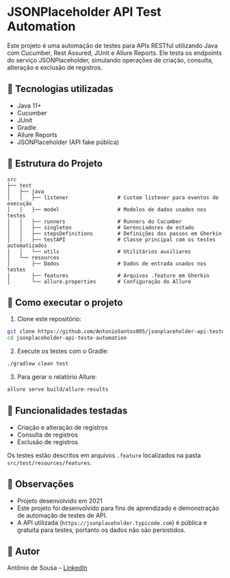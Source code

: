 # JSONPlaceholder API Test Automation

Este projeto é uma automação de testes para APIs RESTful utilizando Java com Cucumber, Rest Assured, JUnit e Allure Reports. Ele testa os endpoints do serviço JSONPlaceholder, simulando operações de criação, consulta, alteração e exclusão de registros.

## 🔧 Tecnologias utilizadas

- Java 11+
- Cucumber
- JUnit
- Gradle
- Allure Reports
- JSONPlaceholder (API fake pública)

## 📁 Estrutura do Projeto

```
src
├── test
│   ├── java
│   │   ├── listener                # Custom listener para eventos de execução
│   │   ├── model                   # Modelos de dados usados nos testes
│   │   ├── runners                 # Runners do Cucumber
│   │   ├── singleton               # Gerenciadores de estado
│   │   ├── stepsDefinitions        # Definições dos passos em Gherkin
│   │   ├── testAPI                 # Classe principal com os testes automatizados
│   │   └── utils                   # Utilitários auxiliares
│   └── resources
│       ├── Dados                   # Dados de entrada usados nos testes
│       ├── features                # Arquivos .feature em Gherkin
│       └── allure.properties       # Configuração do Allure
```

## 🚀 Como executar o projeto

1. Clone este repositório:

```bash
git clone https://github.com/AntonioSantos005/jsonplaceholder-api-teste-automation.git
cd jsonplaceholder-api-teste-automation
```

2. Execute os testes com o Gradle:

```bash
./gradlew clean test
```

3. Para gerar o relatório Allure:

```bash
allure serve build/allure-results
```

## 🧪 Funcionalidades testadas

- Criação e alteração de registros
- Consulta de registros
- Exclusão de registros

Os testes estão descritos em arquivos `.feature` localizados na pasta `src/test/resources/features`.

## 📝 Observações

- Projeto desenvolvido em 2021
- Este projeto foi desenvolvido para fins de aprendizado e demonstração de automação de testes de API.
- A API utilizada (`https://jsonplaceholder.typicode.com`) é pública e gratuita para testes, portanto os dados não são persistidos.

## 👤 Autor

Antônio de Sousa – [LinkedIn](https://www.linkedin.com/in/antoniosousas/)
